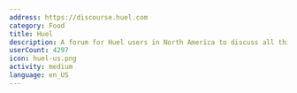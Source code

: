 ```yaml
---
address: https://discourse.huel.com
category: Food
title: Huel
description: A forum for Huel users in North America to discuss all things Huel!
userCount: 4297
icon: huel-us.png
activity: medium
language: en_US
---
```

